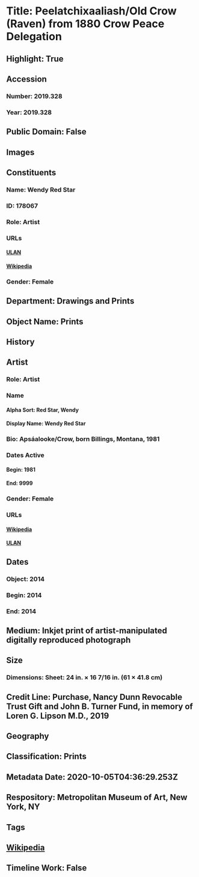 # Title: Peelatchixaaliash/Old Crow (Raven) from 1880 Crow Peace Delegation
## Highlight: True
## Accession
### Number: 2019.328
### Year: 2019.328
## Public Domain: False
## Images
## Constituents
### Name: Wendy Red Star
### ID: 178067
### Role: Artist
### URLs
#### [ULAN](http://vocab.getty.edu/page/ulan/500487646)
#### [Wikipedia](https://www.wikidata.org/wiki/Q23416926)
### Gender: Female
## Department: Drawings and Prints
## Object Name: Prints
## History
## Artist
### Role: Artist
### Name
#### Alpha Sort: Red Star, Wendy
#### Display Name: Wendy Red Star
### Bio: Apsáalooke/Crow, born Billings, Montana, 1981
### Dates Active
#### Begin: 1981
#### End: 9999
### Gender: Female
### URLs
#### [Wikipedia](https://www.wikidata.org/wiki/Q23416926)
#### [ULAN](http://vocab.getty.edu/page/ulan/500487646)
## Dates
### Object: 2014
### Begin: 2014
### End: 2014
## Medium: Inkjet print of artist-manipulated digitally reproduced photograph
## Size
### Dimensions: Sheet: 24 in. × 16 7/16 in. (61 × 41.8 cm)
## Credit Line: Purchase, Nancy Dunn Revocable Trust Gift and John B. Turner Fund, in memory of Loren G. Lipson M.D., 2019
## Geography
## Classification: Prints
## Metadata Date: 2020-10-05T04:36:29.253Z
## Respository: Metropolitan Museum of Art, New York, NY
## Tags
## [Wikipedia](https://www.wikidata.org/wiki/Q96756938)
## Timeline Work: False
